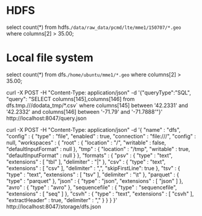 # HDFS
select count(*) from hdfs.`/data/raw_data/pcmd/lte/mme1/150707/*.geo` where columns[2] > 35.00;

# Local file system
select count(*) from dfs.`/home/ubuntu/mme1/*.geo` where columns[2] > 35.00;


curl -X POST -H "Content-Type: application/json" -d '{"queryType":"SQL", "query": "SELECT columns[145],columns[146] from dfs.tmp.///dodata_tmp/*.csv` where columns[145] between '42.2331' and '42.2332' and columns[146] between '-71.79' and '-71.7888'"}' http://localhost:8047/query.json

curl -X POST -H "Content-Type: application/json" -d '{
  "name" : "dfs",
  "config" : {
    "type" : "file",
    "enabled" : true,
    "connection" : "file:///",
    "config" : null,
    "workspaces" : {
      "root" : {
        "location" : "/",
        "writable" : false,
        "defaultInputFormat" : null
      },
      "tmp" : {
        "location" : "/tmp",
        "writable" : true,
        "defaultInputFormat" : null
      }
    },
    "formats" : {
      "psv" : {
        "type" : "text",
        "extensions" : [ "tbl" ],
        "delimiter" : "|"
      },
      "csv" : {
        "type" : "text",
        "extensions" : [ "csv" ],
        "delimiter" : ",",
        "skipFirstLine": true
      },
      "tsv" : {
        "type" : "text",
        "extensions" : [ "tsv" ],
        "delimiter" : "\t"
      },
      "parquet" : {
        "type" : "parquet"
      },
      "json" : {
        "type" : "json",
        "extensions" : [ "json" ]
      },
      "avro" : {
        "type" : "avro"
      },
      "sequencefile" : {
        "type" : "sequencefile",
        "extensions" : [ "seq" ]
      },
      "csvh" : {
        "type" : "text",
        "extensions" : [ "csvh" ],
        "extractHeader" : true,
        "delimiter" : ","
      }
    }
  }
}' http://localhost:8047/storage/dfs.json
